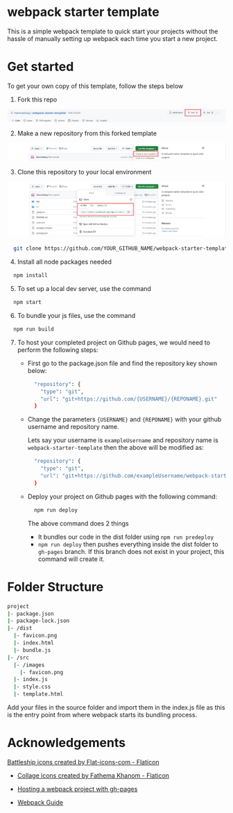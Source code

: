 # webpack starter template

This is a simple webpack template to quick start your projects without the hassle of manually setting up webpack each time you start a new project.

# Get started

To get your own copy of this template, follow the steps below

1. Fork this repo

<img src="./extra-assets/fork.JPG" alt="Fork repo by clicking on the fork button" title="Fork repo">

2. Make a new repository from this forked template

<img src="./extra-assets/create-new-repo.JPG" alt="Create a new repository by clicking on the 'use this template' button and selecting 'create a new repository' " title="Create a new repository">

3. Clone this repository to your local environment

<img src="./extra-assets/clone-repo.JPG" alt="Clone the repository by clicking on the 'clone' button and copying the URL from HTTPS" title="Clone repository">

```sh
  git clone https://github.com/YOUR_GITHUB_NAME/webpack-starter-template.git
```

4. Install all node packages needed

```sh
  npm install
```

5. To set up a local dev server, use the command

```sh
  npm start
```

6. To bundle your js files, use the command

```sh
  npm run build
```

7. To host your completed project on Github pages, we would need to perform the following steps:

   - First go to the package.json file and find the repository key shown below:

     ```sh
       "repository": {
         "type": "git",
         "url": "git+https://github.com/{USERNAME}/{REPONAME}.git"
       }
     ```

   - Change the parameters `{USERNAME}` and `{REPONAME}` with your github username and repository name.

     Lets say your username is `exampleUsername` and repository name is `webpack-starter-template` then the above will be modified as:

     ```sh
       "repository": {
         "type": "git",
         "url": "git+https://github.com/exampleUsername/webpack-starter-template.git"
       }
     ```

   - Deploy your project on Github pages with the following command:

     ```sh
       npm run deploy
     ```

     The above command does 2 things

     - It bundles our code in the dist folder using `npm run predeploy`
     - `npm run deploy` then pushes everything inside the dist folder to `gh-pages` branch. If this branch does not exist in your project, this command will create it.

# Folder Structure

```sh
project
|- package.json
|- package-lock.json
|- /dist
  |- favicon.png
  |- index.html
  |- bundle.js
|- /src
  |- /images
    |- favicon.png
  |- index.js
  |- style.css
  |- template.html

```

Add your files in the source folder and import them in the index.js file as this is the entry point from where webpack starts its bundling process.

# Acknowledgements

<a href="https://www.flaticon.com/free-icons/battleship" title="battleship icons">Battleship icons created by Flat-icons-com - Flaticon</a>

- <a href="https://www.flaticon.com/free-icons/collage" title="collage icons">Collage icons created by Fathema Khanom - Flaticon</a>

- <a href="https://www.learnhowtoprogram.com/intermediate-javascript/team-week/hosting-a-webpack-project-with-gh-pages">Hosting a webpack project with gh-pages</a>

- <a href="https://webpack.js.org/guides/">Webpack Guide</a>
